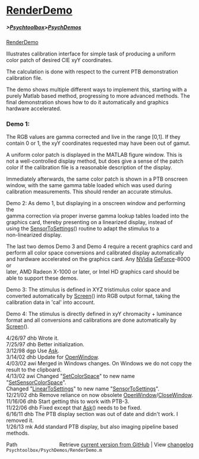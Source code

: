 # [RenderDemo](RenderDemo)
##### >[Psychtoolbox](Psychtoolbox)>[PsychDemos](PsychDemos)

[RenderDemo](RenderDemo)  
  
Illustrates calibration interface for simple task of producing a uniform  
color patch of desired CIE xyY coordinates.  
  
The calculation is done with respect to the current PTB demonstration  
calibration file.  
  
The demo shows multiple different ways to implement this, starting with a  
purely Matlab based method, progressing to more advanced methods. The  
final demonstration shows how to do it automatically and graphics  
hardware accelerated.  
  
### Demo 1:  
  
The RGB values are gamma corrected and live in the range [0,1].  If they  
contain 0 or 1, the xyY coordinates requested may have been out of gamut.  
  
A uniform color patch is displayed in the MATLAB figure window. This is  
not a well-controlled display method, but does give a sense of the patch  
color if the calibration file is a reasonable description of the display.  
  
Immediately afterwards, the same color patch is shown in a PTB onscreen  
window, with the same gamma table loaded which was used during  
calibration measurements. This should render an accurate stimulus.  
  
Demo 2: As demo 1, but displaying in a onscreen window and performing the  
gamma correction via proper inverse gamma lookup tables loaded into the  
graphics card, thereby presenting on a linearized display, instead of  
using the [SensorToSettings](SensorToSettings)() routine to adapt the stimulus to a  
non-linearized display.  
  
The last two demos Demo 3 and Demo 4 require a recent graphics card and  
perform all color space conversions and calibrated display automatically  
and hardware accelerated on the graphics card. Any [NVidia](NVidia) [GeForce](GeForce)-8000 or  
later, AMD Radeon X-1000 or later, or Intel HD graphics card should be  
able to support these demos.  
  
Demo 3: The stimulus is defined in XYZ tristimulus color space and  
converted automatically by [Screen](Screen)() into RGB output format, taking the  
calibration data in 'cal' into account.  
  
Demo 4: The stimulus is directly defined in xyY chromacity + luminance  
format and all conversions and calibrations are done automatically by  
[Screen](Screen)().  
  
4/26/97  dhb  Wrote it.  
7/25/97  dhb  Better initialization.  
3/12/98  dgp  Use [Ask](Ask).  
3/14/02  dhb  Update for [OpenWindow](OpenWindow).  
4/03/02  awi  Merged in Windows changes.  On Windows we do not copy the result to the clipboard.  
4/13/02  awi  Changed "[SetColorSpace](SetColorSpace)" to new name "[SetSensorColorSpace](SetSensorColorSpace)".  
              Changed "[LinearToSettings](LinearToSettings)" to new name "[SensorToSettings](SensorToSettings)".  
12/21/02 dhb  Remove reliance on now obsolete [OpenWindow](OpenWindow)/[CloseWindow](CloseWindow).  
11/16/06 dhb  Start getting this to work with PTB-3.  
11/22/06 dhb  Fixed except that [Ask](Ask)() needs to be fixed.  
6/16/11  dhb  The PTB display section was out of date and didn't work.  I removed it.  
1/26/13  mk   Add standard PTB display, but also imaging pipeline based methods.  




<div class="code_header" style="text-align:right;">
  <span style="float:left;">Path&nbsp;&nbsp;</span> <span class="counter">Retrieve <a href=
  "https://raw.github.com/Psychtoolbox-3/Psychtoolbox-3/beta/Psychtoolbox/PsychDemos/RenderDemo.m">current version from GitHub</a> | View <a href=
  "https://github.com/Psychtoolbox-3/Psychtoolbox-3/commits/beta/Psychtoolbox/PsychDemos/RenderDemo.m">changelog</a></span>
</div>
<div class="code">
  <code>Psychtoolbox/PsychDemos/RenderDemo.m</code>
</div>


